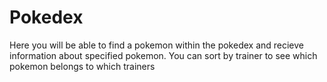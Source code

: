 # Pokedex

Here you will be able to find a pokemon within the pokedex and recieve information about specified pokemon.
You can sort by trainer to see which pokemon belongs to which trainers


